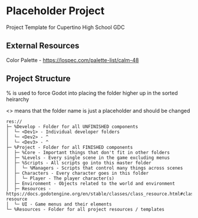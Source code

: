 # Placeholder Project

Project Template for Cupertino High School GDC

## External Resources

Color Palette - https://lospec.com/palette-list/calm-48

## Project Structure

% is used to force Godot into placing the folder higher up in the sorted heirarchy

<> means that the folder name is just a placeholder and should be changed

```
res://
├─ %Develop - Folder for all UNFINISHED components
│  └─ <Dev1> - Individual developer folders
│  └─ <Dev2> - ^
│  └─ <Dev3> - ^
├─ %Project - Folder for all FINISHED components
│  ├─ %Core - Important things that don't fit in other folders
│  ├─ %Levels - Every single scene in the game excluding menus
│  ├─ %Scripts - All scripts go into this master folder
│  │  └─ %Managers - Scripts that control many things across scenes
│  ├─ Characters - Every character goes in this folder
│  │  └─ Player - The player character(s)
│  ├─ Environment - Objects related to the world and environment
│  ├─ Resources - https://docs.godotengine.org/en/stable/classes/class_resource.html#class-resource
│  └─ UI - Game menus and their elements
└─ %Resources - Folder for all project resources / templates
```
